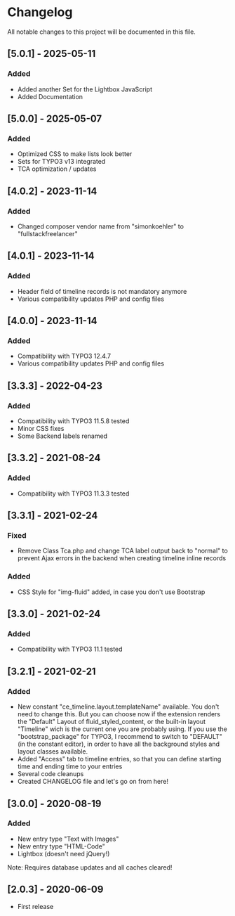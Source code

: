 # Changelog
All notable changes to this project will be documented in this file.

## [5.0.1] - 2025-05-11
### Added
- Added another Set for the Lightbox JavaScript
- Added Documentation

## [5.0.0] - 2025-05-07
### Added
- Optimized CSS to make lists look better
- Sets for TYPO3 v13 integrated
- TCA optimization / updates

## [4.0.2] - 2023-11-14
### Added
- Changed composer vendor name from "simonkoehler" to "fullstackfreelancer"

## [4.0.1] - 2023-11-14
### Added
- Header field of timeline records is not mandatory anymore
- Various compatibility updates PHP and config files

## [4.0.0] - 2023-11-14
### Added
- Compatibility with TYPO3 12.4.7
- Various compatibility updates PHP and config files

## [3.3.3] - 2022-04-23
### Added
- Compatibility with TYPO3 11.5.8 tested
- Minor CSS fixes
- Some Backend labels renamed

## [3.3.2] - 2021-08-24
### Added
- Compatibility with TYPO3 11.3.3 tested

## [3.3.1] - 2021-02-24

### Fixed
- Remove Class Tca.php and change TCA label output back to "normal" to prevent Ajax errors in the backend when creating timeline inline records

### Added
- CSS Style for "img-fluid" added, in case you don't use Bootstrap

## [3.3.0] - 2021-02-24

### Added
- Compatibility with TYPO3 11.1 tested

## [3.2.1] - 2021-02-21

### Added
- New constant "ce_timeline.layout.templateName" available. You don't need to change this. But you can choose now if the extension renders the "Default" Layout of fluid_styled_content, or the built-in layout "Timeline" wich is the current one you are probably using. If you use the "bootstrap_package" for TYPO3, I recommend to switch to "DEFAULT" (in the constant editor), in order to have all the background styles and layout classes available.
- Added "Access" tab to timeline entries, so that you can define starting time and ending time to your entries
- Several code cleanups
- Created CHANGELOG file and let's go on from here!

## [3.0.0] - 2020-08-19

### Added
- New entry type "Text with Images"
- New entry type "HTML-Code"
- Lightbox (doesn't need jQuery!)

Note: Requires database updates and all caches cleared!

## [2.0.3] - 2020-06-09
- First release

